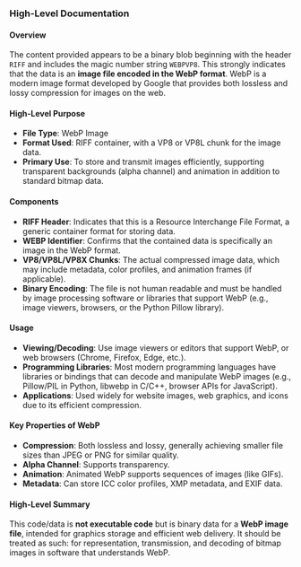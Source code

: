 ### High-Level Documentation

#### Overview

The content provided appears to be a binary blob beginning with the header `RIFF` and includes the magic number string `WEBPVP8`. This strongly indicates that the data is an **image file encoded in the WebP format**. WebP is a modern image format developed by Google that provides both lossless and lossy compression for images on the web.

#### High-Level Purpose

- **File Type**: WebP Image
- **Format Used**: RIFF container, with a VP8 or VP8L chunk for the image data.
- **Primary Use**: To store and transmit images efficiently, supporting transparent backgrounds (alpha channel) and animation in addition to standard bitmap data.

#### Components

- **RIFF Header**: Indicates that this is a Resource Interchange File Format, a generic container format for storing data.
- **WEBP Identifier**: Confirms that the contained data is specifically an image in the WebP format.
- **VP8/VP8L/VP8X Chunks**: The actual compressed image data, which may include metadata, color profiles, and animation frames (if applicable).
- **Binary Encoding**: The file is not human readable and must be handled by image processing software or libraries that support WebP (e.g., image viewers, browsers, or the Python Pillow library).

#### Usage

- **Viewing/Decoding**: Use image viewers or editors that support WebP, or web browsers (Chrome, Firefox, Edge, etc.).
- **Programming Libraries**: Most modern programming languages have libraries or bindings that can decode and manipulate WebP images (e.g., Pillow/PIL in Python, libwebp in C/C++, browser APIs for JavaScript).
- **Applications**: Used widely for website images, web graphics, and icons due to its efficient compression.

#### Key Properties of WebP

- **Compression**: Both lossless and lossy, generally achieving smaller file sizes than JPEG or PNG for similar quality.
- **Alpha Channel**: Supports transparency.
- **Animation**: Animated WebP supports sequences of images (like GIFs).
- **Metadata**: Can store ICC color profiles, XMP metadata, and EXIF data.

#### High-Level Summary

This code/data is **not executable code** but is binary data for a **WebP image file**, intended for graphics storage and efficient web delivery. It should be treated as such: for representation, transmission, and decoding of bitmap images in software that understands WebP.